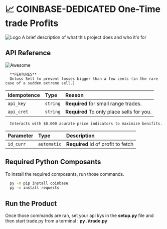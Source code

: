 
# 📈 COINBASE-DEDICATED One-Time trade Profits
![Logo](https://media.discordapp.net/attachments/985242946880282634/1061344185787088996/th5xamgrr6se0x5ro4g612.png)
A brief description of what this project does and who it's for


## API Reference 
![Awesome](https://cdn.jsdelivr.net/gh/sindresorhus/awesome@d7305f38d29fed78fa85652e3a63e154dd8e8829/media/badge.svg)

```http
  **FEATURES**
  Onloss Sell to prevent losses bigger than a few cents (in the rare case of a sudden extreme sell.)
```

| Idempotence | Type     | Reason                |
| :-------- | :------- | :------------------------- |
| `api_key` | `string` | **Required** for small range trades. | **MANDATORY**
| `api_cret` | `string`| **Required** To only place sells for you.|**MANDATORY**

```http
  Interacts with $0.000 acurate price indicators to maximize benifits.
```

| Parameter | Type     | Description                       |
| :-------- | :------- | :-------------------------------- |
| `id_curr`      | `automatic` | **Required** Id of profit to fetch |



## Required Python Composants

To install the required composants, run those commands.

```bash
  py -m pip install coinbase 
  py -m install requests
```
## Run the Product

Once those commands are ran, set your api kys in the **setup.py** file and then start trade.py from a terminal : **py .\trade.py**



